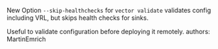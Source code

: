 New Option `--skip-healthchecks` for `vector validate` validates config
including VRL, but skips health checks for sinks.

Useful to validate configuration before deploying it remotely.
authors: MartinEmrich
